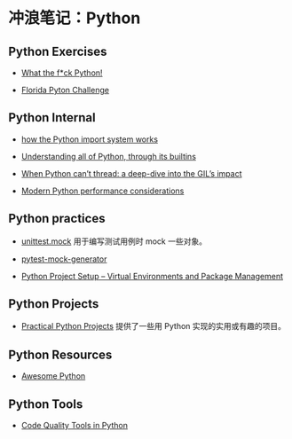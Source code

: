 # 冲浪笔记：Python

## Python Exercises

- [What the f*ck Python!][e1]
- [Florida Pyton Challenge][e2]

  [e1]: https://github.com/satwikkansal/wtfpython
  [e2]: https://flpythonchallenge.org/

## Python Internal

- [how the Python import system works][i1]
- [Understanding all of Python, through its builtins][i2]
- [When Python can’t thread: a deep-dive into the GIL’s impact][i3]
- [Modern Python performance considerations][i4]

  [i1]: https://tenthousandmeters.com/blog/python-behind-the-scenes-11-how-the-python-import-system-works/
  [i2]: https://sadh.life/post/builtins/
  [i3]: https://pythonspeed.com/articles/python-gil/
  [i4]: https://lwn.net/Articles/893686/

## Python practices

- [unittest.mock][pr1] 用于编写测试用例时 mock 一些对象。
- [pytest-mock-generator][pr2]
- [Python Project Setup – Virtual Environments and Package Management][pr3]

  [pr1]: https://docs.python.org/3.7/library/unittest.mock.html
  [pr2]: https://pypi.org/project/pytest-mock-generator/
  [pr3]: https://bas.codes/posts/python-virtualenv-venv-pip-pyenv-poetry

## Python Projects

- [Practical Python Projects][pj1] 提供了一些用 Python 实现的实用或有趣的项目。

  [pj1]: https://practicalpython.yasoob.me/toc.html

## Python Resources

- [Awesome Python][r1]

  [r1]: https://github.com/vinta/awesome-python

## Python Tools

- [Code Quality Tools in Python][t1]

  [t1]: https://dev.to/dollardhingra/code-quality-tools-in-python-4k2a
